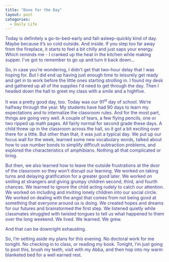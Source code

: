 ```yaml
---
title: "Done for the Day"
layout: post
categories:
  - Daily Life
---
```

<p><span style="color: #333399;">Today is definitely a go-to-bed-early and fall-asleep-quickly kind of day. Maybe because it&rsquo;s so cold outside. And inside. If you step too far away from the fireplace, it starts to feel a bit chilly and just saps your energy. Which reminds me - I cranked up the heat in the kitchen while making supper. I&rsquo;ve got to remember to go up and turn it back down&hellip;</span></p>
<p><span style="color: #333399;">So, in case you&rsquo;re wondering, I didn&rsquo;t get that two-hour delay that I was hoping for. But I did end up having just enough time to leisurely get ready and get in to work before the little ones starting strolling in. I found my desk and gathered up all of the supplies I'd need to get through the day. Then I headed down the hall to greet my class with a smile and a highfive.&nbsp;</span></p>
<p><span style="color: #333399;">It was a pretty good day, too. Today was our 91<sup>st</sup> day of school. We&rsquo;re halfway through the year. My students have had 90 days to learn my expectations and to internalize the classroom rules. And for the most part, things are going very well. A couple of tears, a few flying pencils, one or two ripped up math pages. All fairly normal for second grade these days. A child threw up in the classroom across the hall, so it got a bit exciting over there for a little. But other than that, it was just a typical day. We put up our focus wall for the week, learned some new vocabulary words, talked about how to use number bonds to simplify difficult subtraction problems, and explored the characteristics of amphibians. Nothing all that complicated or tiring.</span></p>
<p><span style="color: #333399;">But then, we also learned how to leave the outside frustrations at the door of the classroom so they won&rsquo;t disrupt our learning. We worked on taking turns and delaying gratification for a greater good later. We worked on smiling at strangers and giving grumpy children second, third, and fourth chances. We learned to ignore the child acting rudely to catch our attention. We worked on including and inviting lonely children into our social circle. We worked on dealing with the angst that comes from not being good at something that everyone around us is doing. We created hopes and dreams for our futures and brainstormed the first step. We listened quietly while classmates struggled with twisted tongues to tell us what happened to them over the long weekend. We lived. We learned. We grew.</span></p>
<p><span style="color: #333399;">And that can be downright exhausting.</span></p>
<p><span style="color: #333399;">So, I&rsquo;m setting aside my plans for this evening. No doctoral work for me tonight. No checking in to class, or reading my book. Tonight, I&rsquo;m just going to post this, brush my teeth, visit with my Abba, and then hop into my warm blanketed bed for a well earned rest.</span></p>
<p><span style="color: #333399;">&nbsp;</span></p>
